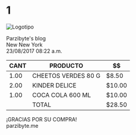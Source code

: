 # 1
<!DOCTYPE html>
<html>
    <head>
        <link rel="stylesheet" href="style.css"> <script src="script.js"></script>
    </head>
    <body>
        <div class="ticket">
            <img
                src="[https://scontent.feoh3-1.fna.fbcdn.net/v/t39.30808-6/302416068_420663480052270_7181538663166542413_n.jpg?_nc_cat=107&ccb=1-7&_nc_sid=e3f864&_nc_ohc=zFYLEYh4Pr8AX_HKXNJ&_nc_ht=scontent.feoh3-1.fna&oh=00_AT9HY6LYS_XXsTQxitJs6lDmI4SbWNG_MZdzYlwHDXK7OQ&oe=633165DA)"
                alt="Logotipo">
            <p class="centrado">Parzibyte's blog
                <br>New New York
                <br>23/08/2017 08:22 a.m.</p>
            <table>
                <thead>
                    <tr>
                        <th class="cantidad">CANT</th>
                        <th class="producto">PRODUCTO</th>
                        <th class="precio">$$</th>
                    </tr>
                </thead>
                <tbody>
                    <tr>
                        <td class="cantidad">1.00</td>
                        <td class="producto">CHEETOS VERDES 80 G</td>
                        <td class="precio">$8.50</td>
                    </tr>
                    <tr>
                        <td class="cantidad">2.00</td>
                        <td class="producto">KINDER DELICE</td>
                        <td class="precio">$10.00</td>
                    </tr>
                    <tr>
                        <td class="cantidad">1.00</td>
                        <td class="producto">COCA COLA 600 ML</td>
                        <td class="precio">$10.00</td>
                    </tr>
                    <tr>
                        <td class="cantidad"></td>
                        <td class="producto">TOTAL</td>
                        <td class="precio">$28.50</td>
                    </tr>
                </tbody>
            </table>
            <p class="centrado">¡GRACIAS POR SU COMPRA!
                <br>parzibyte.me</p>
        </div>
    </body>
</html>

